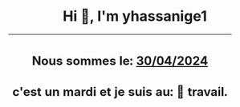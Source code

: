 <h1 align='center'>Hi 👋, I'm yhassanige1</h1>
<div align='center'>

|<h2 align='center'>Nous sommes le: <u>30/04/2024</u></h2><h2 align='center'>c'est un mardi et je suis au: 🏢 travail.</h2>|
|---
</div>